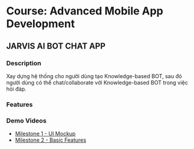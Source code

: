 # Course: Advanced Mobile App Development

## JARVIS AI BOT CHAT APP

### Description
Xay dựng hệ thống cho người dùng tạo Knowledge-based BOT, sau đó người dùng có thể chat/collaborate với Knowledge-based BOT trong việc hỏi đáp.

### Features

### Demo Videos
- [Milestone 1 - UI Mockup](https://youtu.be/XimbiuEToT4)
- [Milestone 2 - Basic Features](https://youtu.be/foT08hQv_Ck)
